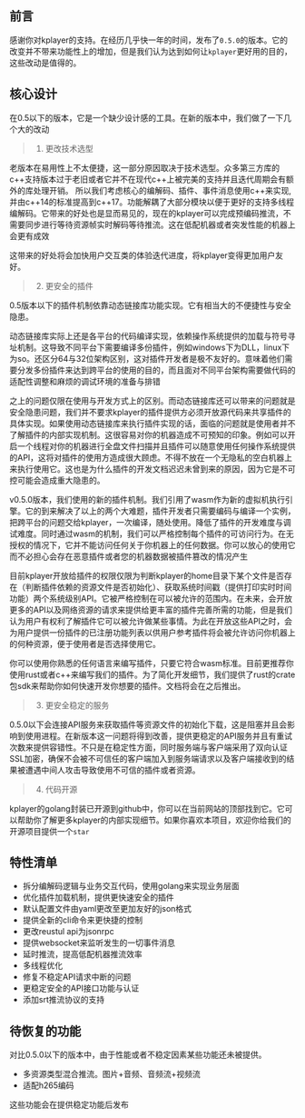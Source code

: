 ## 前言

感谢你对kplayer的支持。在经历几乎快一年的时间，发布了`0.5.0`的版本。它的改变并不带来功能性上的增加，但是我们认为达到如何让`kplayer`更好用的目的，这些改动是值得的。

## 核心设计
在0.5以下的版本，它是一个缺少设计感的工具。在新的版本中，我们做了一下几个大的改动

> 1. 更改技术选型

老版本在易用性上不太便捷，这一部分原因取决于技术选型。众多第三方库的c++支持版本过于老旧或者它并不在现代c++上被完美的支持并且迭代周期会有额外的库处理开销。
所以我们考虑核心的编解码、插件、事件消息使用c++来实现,并由c++14的标准提高到c++17。功能解耦了大部分模块以便于更好的支持多线程编解码。它带来的好处也是显而易见的，现在的kplayer可以完成预编码推流，不需要同步进行等待资源帧实时解码等待推流。这在低配机器或者突发性能的机器上会更有成效

这带来的好处将会加快用户交互类的体验迭代进度，将kplayer变得更加用户友好。

> 2. 更安全的插件

0.5版本以下的插件机制依靠动态链接库功能实现。它有相当大的不便捷性与安全隐患。

动态链接库实际上还是各平台的代码编译实现，依赖操作系统提供的加载与符号寻址机制。这导致不同平台下需要编译多份插件，例如windows下为DLL，linux下为so。还区分64与32位架构区别，这对插件开发者是极不友好的。意味着他们需要分发多份插件来达到跨平台的使用的目的，而且面对不同平台架构需要做代码的适配性调整和麻烦的调试环境的准备与排错

之上的问题仅限在使用与开发方式上的区别。而动态链接库还可以带来的问题就是安全隐患问题，我们并不要求kplayer的插件提供方必须开放源代码来共享插件的具体实现。如果使用动态链接库来执行插件实现的话，面临的问题就是使用者并不了解插件的内部实现机制。这很容易对你的机器造成不可预知的印象。例如可以开启一个线程对你的机器进行全盘文件扫描并且插件可以随意使用任何操作系统提供的API，这将对插件的使用方造成很大顾虑。不得不放在一个无隐私的空白机器上来执行使用它。这也是为什么插件的开发文档迟迟未曾到来的原因，因为它是不可控可能会造成重大隐患的。

v0.5.0版本，我们使用的新的插件机制。我们引用了wasm作为新的虚拟机执行引擎。它的到来解决了以上的两个大难题，插件开发者只需要编码与编译一个实例，把跨平台的问题交给kplayer，一次编译，随处使用。降低了插件的开发难度与调试难度。同时通过wasm的机制，我们可以严格控制每个插件的可访问行为。在无授权的情况下，它并不能访问任何关于你机器上的任何数据。你可以放心的使用它而不必担心会存在恶意插件或者您的机器数据被插件篡改的情况产生

目前kplayer开放给插件的权限仅限为判断kplayer的home目录下某个文件是否存在（判断插件依赖的资源文件是否初始化）、获取系统时间戳（提供打印实时时间功能）两个系统级别API。它被严格控制在可以被允许的范围内。在未来，会开放更多的API以及网络资源的请求来提供给更丰富的插件完善所需的功能，但是我们认为用户有权利了解插件它可以被允许做某些事情。为此在开放这些API之时，会为用户提供一份插件的已注册功能列表以供用户参考插件将会被允许访问你机器上的何种资源，便于使用者是否选择使用它。

你可以使用你熟悉的任何语言来编写插件，只要它符合wasm标准。目前更推荐你使用rust或者c++来编写我们的插件。为了简化开发细节，我们提供了rust的crate包sdk来帮助你如何快速开发你想要的插件。文档将会在之后推出。

> 3. 更安全稳定的服务

0.5.0以下会连接API服务来获取插件等资源文件的初始化下载，这是阻塞并且会影响到使用进程。在新版本这一问题将得到改善，提供更稳定的API服务并且有重试次数来提供容错性。不只是在稳定性方面，同时服务端与客户端采用了双向认证SSL加密，确保不会被不可信任的客户端加入到服务端请求以及客户端接收到的结果被遭遇中间人攻击导致使用不可信的插件或者资源。

> 4. 代码开源

kplayer的golang封装已开源到github中，你可以在当前网站的顶部找到它。它可以帮助你了解更多kplayer的内部实现细节。如果你喜欢本项目，欢迎你给我们的开源项目提供一个`star`


## 特性清单
* 拆分编解码逻辑与业务交互代码，使用golang来实现业务层面
* 优化插件加载机制，提供更快速安全的插件
* 默认配置文件由yaml更改至更加友好的json格式
* 提供全新的cli命令来更快捷的控制
* 更改reustul api为jsonrpc
* 提供websocket来监听发生的一切事件消息
* 延时推流，提高低配机器推流效率
* 多线程优化
* 修复不稳定API请求中断的问题
* 更稳定安全的API接口功能与认证
* 添加srt推流协议的支持

## 待恢复的功能
对比0.5.0以下的版本中，由于性能或者不稳定因素某些功能还未被提供。
* 多资源类型混合推流。图片+音频、音频流+视频流
* 适配h265编码

这些功能会在提供稳定功能后发布